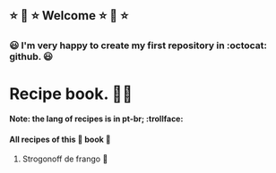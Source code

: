 ## :star: :star2: :star: Welcome :star: :star2: :star:
### :smiley:  I'm very happy to create my first repository in :octocat: github. :smiley:

# Recipe book. 👨‍🍳

#### Note: the lang of recipes is in pt-br; :trollface:
#### All recipes of this :book: book :book:

1. Strogonoff de frango :chicken:
